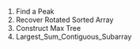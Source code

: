 1. Find a Peak
2. Recover Rotated Sorted Array
3. Construct Max Tree
4. Largest_Sum_Contiguous_Subarray

